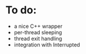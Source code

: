 To do:
======
- a nice C++ wrapper
- per-thread sleeping
- thread exit handling
- integration with Interrupted
